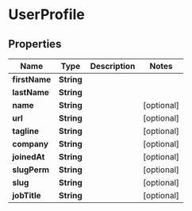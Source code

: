 
# UserProfile

## Properties
Name | Type | Description | Notes
------------ | ------------- | ------------- | -------------
**firstName** | **String** |  | 
**lastName** | **String** |  | 
**name** | **String** |  |  [optional]
**url** | **String** |  |  [optional]
**tagline** | **String** |  |  [optional]
**company** | **String** |  |  [optional]
**joinedAt** | **String** |  |  [optional]
**slugPerm** | **String** |  |  [optional]
**slug** | **String** |  |  [optional]
**jobTitle** | **String** |  |  [optional]



